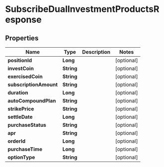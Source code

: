 

# SubscribeDualInvestmentProductsResponse


## Properties

| Name | Type | Description | Notes |
|------------ | ------------- | ------------- | -------------|
|**positionId** | **Long** |  |  [optional] |
|**investCoin** | **String** |  |  [optional] |
|**exercisedCoin** | **String** |  |  [optional] |
|**subscriptionAmount** | **String** |  |  [optional] |
|**duration** | **Long** |  |  [optional] |
|**autoCompoundPlan** | **String** |  |  [optional] |
|**strikePrice** | **String** |  |  [optional] |
|**settleDate** | **Long** |  |  [optional] |
|**purchaseStatus** | **String** |  |  [optional] |
|**apr** | **String** |  |  [optional] |
|**orderId** | **Long** |  |  [optional] |
|**purchaseTime** | **Long** |  |  [optional] |
|**optionType** | **String** |  |  [optional] |



